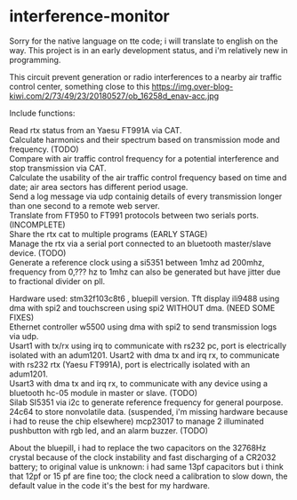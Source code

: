 # interference-monitor

Sorry for the native language on tte code; i will translate to english on the way.
This project is in an early development status, and i'm relatively new in programming.

This circuit prevent generation or radio interferences to a nearby air traffic control center, something close to this https://img.over-blog-kiwi.com/2/73/49/23/20180527/ob_16258d_enav-acc.jpg

Include functions:

Read rtx status from an Yaesu FT991A via CAT.  
Calculate harmonics and their spectrum based on transmission mode and frequency. (TODO)  
Compare with air traffic control frequency for a potential interference and stop transmission via CAT.  
Calculate the usability of the air traffic control frequency based on time and date; air area sectors has different period usage.  
Send a log message via udp containig details of every transmission longer than one second to a remote web server.  
Translate from FT950 to FT991 protocols between two serials ports. (INCOMPLETE)  
Share the rtx cat to multiple programs (EARLY STAGE)  
Manage the rtx via a serial port connected to an bluetooth master/slave device. (TODO)  
Generate a reference clock using a si5351 between 1mhz ad 200mhz, frequency from 0,??? hz to 1mhz can also be generated but have jitter due to fractional divider on pll.  

Hardware used:
stm32f103c8t6 , bluepill version.
Tft display ili9488 using dma with spi2 and touchscreen using spi2 WITHOUT dma. (NEED SOME FIXES)  
Ethernet controller w5500 using dma with spi2 to send transmission logs via udp.  
Usart1 with tx/rx using irq to communicate with rs232 pc, port is electrically isolated with an adum1201.
Usart2 with dma tx and irq rx, to communicate with rs232 rtx (Yaesu FT991A), port is electrically isolated with an adum1201.  
Usart3 with dma tx and irq rx, to communicate with any device using a bluetooth hc-05 module in master or slave.  (TODO)   
Silab SI5351 via i2c to generate reference frequency for general pourpose.  
24c64 to store nonvolatile data. (suspended, i'm missing hardware because i had to reuse the chip elsewhere)
mcp23017 to manage 2 illuminated pushbutton with rgb led, and an alarm buzzer. (TODO)  

About the bluepill, i had to replace the two capacitors on the 32768Hz crystal because of the clock instability and fast discharging of a CR2032 battery; to original value is unknown: i had same 13pf capacitors but i think that 12pf or 15 pf are fine too; the clock need a calibration to slow down, the default value in the code it's the best for my hardware.
